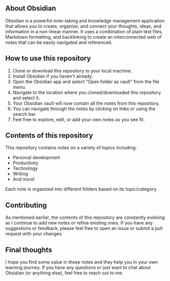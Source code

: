 ## About Obsidian

Obsidian is a powerful note-taking and knowledge management application that allows you to create, organize, and connect your thoughts, ideas, and information in a non-linear manner. It uses a combination of plain text files, Markdown formatting, and backlinking to create an interconnected web of notes that can be easily navigated and referenced.

## How to use this repository

1. Clone or download this repository to your local machine.
2. Install Obsidian if you haven't already.
3. Open the Obsidian app and select "Open folder as vault" from the file menu.
4. Navigate to the location where you cloned/downloaded this repository and select it.
5. Your Obsidian vault will now contain all the notes from this repository.
6. You can navigate through the notes by clicking on links or using the search bar.
7. Feel free to explore, edit, or add your own notes as you see fit.

## Contents of this repository

This repository contains notes on a variety of topics including:

- Personal development
- Productivity
- Technology
- Writing
- And more!

Each note is organized into different folders based on its topic/category.

## Contributing

As mentioned earlier, the contents of this repository are constantly evolving as I continue to add new notes or refine existing ones. If you have any suggestions or feedback, please feel free to open an issue or submit a pull request with your changes.

## Final thoughts

I hope you find some value in these notes and they help you in your own learning journey. If you have any questions or just want to chat about Obsidian (or anything else), feel free to reach out to me.
